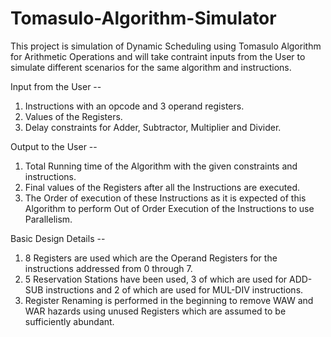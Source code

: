# Tomasulo-Algorithm-Simulator
This project is simulation of Dynamic Scheduling using Tomasulo Algorithm for Arithmetic Operations and will take contraint inputs from the User to simulate different scenarios for the same algorithm and instructions.

Input from the User --
1) Instructions with an opcode and 3 operand registers.
2) Values of the Registers.
3) Delay constraints for Adder, Subtractor, Multiplier and Divider.

Output to the User --
1) Total Running time of the Algorithm with the given constraints and instructions.
2) Final values of the Registers after all the Instructions are executed.
3) The Order of execution of these Instructions as it is expected of this Algorithm to perform Out of Order Execution of the Instructions to use Parallelism.

Basic Design Details --
1) 8 Registers are used which are the Operand Registers for the instructions addressed from 0 through 7.
2) 5 Reservation Stations have been used, 3 of which are used for ADD-SUB instructions and 2 of which are used for MUL-DIV instructions.
3) Register Renaming is performed in the beginning to remove WAW and WAR hazards using unused Registers which are assumed to be sufficiently abundant.
